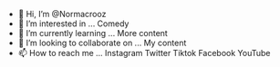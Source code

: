 - 👋 Hi, I’m @Normacrooz
- 👀 I’m interested in ... Comedy
- 🌱 I’m currently learning ... More content
- 💞️ I’m looking to collaborate on ... My content
- 📫 How to reach me ... Instagram Twitter Tiktok Facebook YouTube

<!---
Normacrooz/Normacrooz is a ✨ special ✨ repository because its `README.md` (this file) appears on your GitHub profile.
You can click the Preview link to take a look at your changes.
--->
